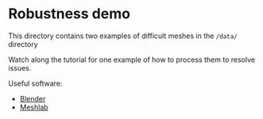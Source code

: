 # Robustness demo

This directory contains two examples of difficult meshes in the `/data/` directory

Watch along the tutorial for one example of how to process them to resolve issues.

Useful software:
- [Blender](https://www.blender.org/)
- [Meshlab](https://www.meshlab.net/)

